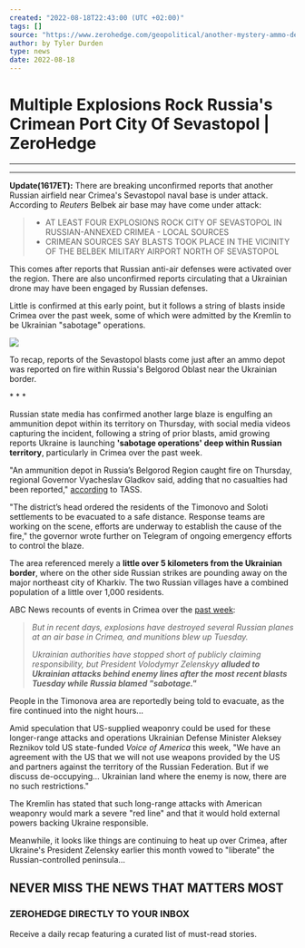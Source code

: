 ```yaml
---
created: "2022-08-18T22:43:00 (UTC +02:00)"
tags: []
source: "https://www.zerohedge.com/geopolitical/another-mystery-ammo-depot-fire-russia-near-ukrainian-border"
author: by Tyler Durden
type: news
date: 2022-08-18
---
```


# Multiple Explosions Rock Russia's Crimean Port City Of Sevastopol | ZeroHedge

---

---

**Update(1617ET):** There are breaking unconfirmed reports that another Russian airfield near Crimea's Sevastopol naval base is under attack. According to *Reuters* Belbek air base may have come under attack:

 > 
 > * AT LEAST FOUR EXPLOSIONS ROCK CITY OF SEVASTOPOL IN RUSSIAN-ANNEXED CRIMEA - LOCAL SOURCES
 > * CRIMEAN SOURCES SAY BLASTS TOOK PLACE IN THE VICINITY OF THE BELBEK MILITARY AIRPORT NORTH OF SEVASTOPOL 

This comes after reports that Russian anti-air defenses were activated over the region. There are also unconfirmed reports circulating that a Ukrainian drone may have been engaged by Russian defenses. 

Little is confirmed at this early point, but it follows a string of blasts inside Crimea over the past week, some of which were admitted by the Kremlin to be Ukrainian "sabotage" operations. 

[![](https://assets.zerohedge.com/s3fs-public/styles/inline_image_mobile/public/inline-images/sevast1.png?itok=sQEdIyUa)](https://www.zerohedge.com/s3/files/inline-images/sevast1.png?itok=sQEdIyUa)

To recap, reports of the Sevastopol blasts come just after an ammo depot was reported on fire within Russia's Belgorod Oblast near the Ukrainian border.

\* \* \*

Russian state media has confirmed another large blaze is engulfing an ammunition depot within its territory on Thursday, with social media videos capturing the incident, following a string of prior blasts, amid growing reports Ukraine is launching **'sabotage operations' deep within Russian territory**, particularly in Crimea over the past week.

"An ammunition depot in Russia’s Belgorod Region caught fire on Thursday, regional Governor Vyacheslav Gladkov said, adding that no casualties had been reported," [according](https://tass.com/politics/1495563) to TASS.

"The district’s head ordered the residents of the Timonovo and Soloti settlements to be evacuated to a safe distance. Response teams are working on the scene, efforts are underway to establish the cause of the fire," the governor wrote further on Telegram of ongoing emergency efforts to control the blaze. 

The area referenced merely a **little over 5 kilometers from the Ukrainian border**, where on the other side Russian strikes are pounding away on the major northeast city of Kharkiv. The two Russian villages have a combined population of a little over 1,000 residents. 

ABC News recounts of events in Crimea over the [past week](https://abcnews.go.com/Business/wireStory/crimea-sabotage-highlights-russias-woes-ukraine-war-88483111):

 > 
 > *But in recent days, explosions have destroyed several Russian planes at an air base in Crimea, and munitions blew up Tuesday.*
 > 
 > *Ukrainian authorities have stopped short of publicly claiming responsibility, but President Volodymyr Zelenskyy **alluded to Ukrainian attacks behind enemy lines after the most recent blasts Tuesday while Russia blamed "sabotage."***

People in the Timonova area are reportedly being told to evacuate, as the fire continued into the night hours...

Amid speculation that US-supplied weaponry could be used for these longer-range attacks and operations Ukrainian Defense Minister Aleksey Reznikov told US state-funded *Voice of America* this week, "We have an agreement with the US that we will not use weapons provided by the US and partners against the territory of the Russian Federation. But if we discuss de-occupying… Ukrainian land where the enemy is now, there are no such restrictions."

The Kremlin has stated that such long-range attacks with American weaponry would mark a severe "red line" and that it would hold external powers backing Ukraine responsible. 

Meanwhile, it looks like things are continuing to heat up over Crimea, after Ukraine's President Zelensky earlier this month vowed to "liberate" the Russian-controlled peninsula...

## NEVER MISS THE NEWS THAT MATTERS MOST

### ZEROHEDGE DIRECTLY TO YOUR INBOX

Receive a daily recap featuring a curated list of must-read stories.
